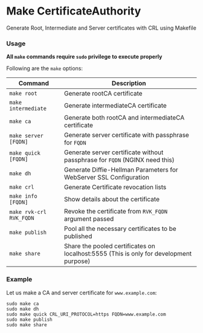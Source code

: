 # Make CertificateAuthority

Generate Root, Intermediate and Server certificates with CRL using Makefile

### Usage

**All `make` commands require `sudo` privilege to execute properly**

Following are the `make` options:

| Command | Description |
|---|---|
| `make root` | Generate rootCA certificate |
| `make intermediate` | Generate intermediateCA certificate |
| `make ca` | Generate both rootCA and intermediateCA certificate |
| `make server [FQDN]` | Generate server certificate with passphrase for `FQDN` |
| `make quick [FQDN]` | Generate server certificate without passphrase for `FQDN` (NGINX need this) |
| `make dh` | Generate Diffie-Hellman Parameters for WebServer SSL Configuration |
| `make crl` | Generate Certificate revocation lists |
| `make info [FQDN]` | Show details about the certificate |
| `make rvk-crl RVK_FQDN` | Revoke the certificate from `RVK_FQDN` argument passed |
| `make publish` | Pool all the necessary certificates to be published |
| `make share` | Share the pooled certificates on localhost:5555 (This is only for development purpose) |

### Example

Let us make a CA and server certificate for `www.example.com`:

```
sudo make ca
sudo make dh
sudo make quick CRL_URI_PROTOCOL=https FQDN=www.example.com
sudo make publish
sudo make share
```
